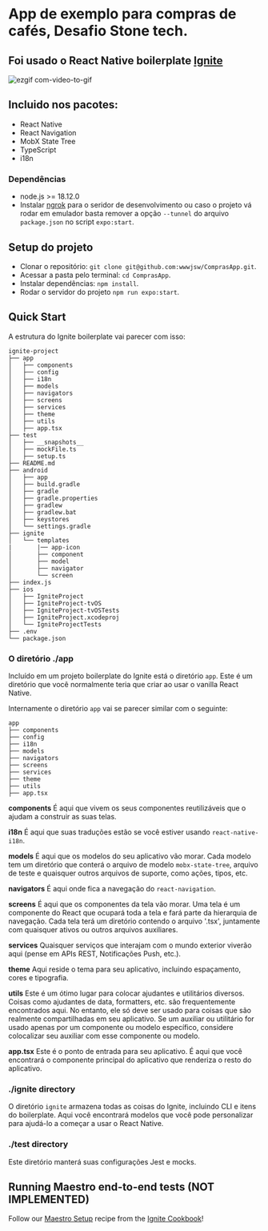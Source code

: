 # App de exemplo para compras de cafés, Desafio Stone tech.

## Foi usado o React Native boilerplate [Ignite](https://github.com/infinitered/ignite)

![ezgif com-video-to-gif](https://github.com/wwwjsw/ComprasApp/assets/10338666/d7167a50-fa3b-4474-bb1f-88336be262fd)

## Incluido nos pacotes:

- React Native
- React Navigation
- MobX State Tree
- TypeScript
- i18n

### Dependências
- node.js >= 18.12.0
- Instalar [ngrok](https://docs.expo.dev/more/expo-cli/#tunneling) para o seridor de desenvolvimento ou caso o projeto vá rodar em emulador basta remover a opção `--tunnel` do arquivo `package.json` no script `expo:start`.

## Setup do projeto
 - Clonar o repositório: `git clone git@github.com:wwwjsw/ComprasApp.git`.
 - Acessar a pasta pelo terminal: `cd ComprasApp`.
 - Instalar dependências: `npm install`.
 - Rodar o servidor do projeto `npm run expo:start`.

## Quick Start

A estrutura do Ignite boilerplate vai parecer com isso:

```
ignite-project
├── app
│   ├── components
│   ├── config
│   ├── i18n
│   ├── models
│   ├── navigators
│   ├── screens
│   ├── services
│   ├── theme
│   ├── utils
│   ├── app.tsx
├── test
│   ├── __snapshots__
│   ├── mockFile.ts
│   ├── setup.ts
├── README.md
├── android
│   ├── app
│   ├── build.gradle
│   ├── gradle
│   ├── gradle.properties
│   ├── gradlew
│   ├── gradlew.bat
│   ├── keystores
│   └── settings.gradle
├── ignite
│   └── templates
|       |── app-icon
│       ├── component
│       ├── model
│       ├── navigator
│       └── screen
├── index.js
├── ios
│   ├── IgniteProject
│   ├── IgniteProject-tvOS
│   ├── IgniteProject-tvOSTests
│   ├── IgniteProject.xcodeproj
│   └── IgniteProjectTests
├── .env
└── package.json

```

### O diretório ./app

Incluído em um projeto boilerplate do Ignite está o diretório `app`. Este é um diretório que você normalmente teria que criar ao usar o vanilla React Native.

Internamente o diretório `app` vai se parecer similar com o seguinte:

```
app
├── components
├── config
├── i18n
├── models
├── navigators
├── screens
├── services
├── theme
├── utils
├── app.tsx
```

**components**
É aqui que vivem os seus componentes reutilizáveis que o ajudam a construir as suas telas.

**i18n**
É aqui que suas traduções estão se você estiver usando `react-native-i18n`.

**models**
É aqui que os modelos do seu aplicativo vão morar. Cada modelo tem um diretório que conterá o arquivo de modelo `mobx-state-tree`, arquivo de teste e quaisquer outros arquivos de suporte, como ações, tipos, etc.

**navigators**
É aqui onde fica a navegação do `react-navigation`.

**screens**
É aqui que os componentes da tela vão morar. Uma tela é um componente do React que ocupará toda a tela e fará parte da hierarquia de navegação. Cada tela terá um diretório contendo o arquivo '.tsx', juntamente com quaisquer ativos ou outros arquivos auxiliares.


**services**
Quaisquer serviços que interajam com o mundo exterior viverão aqui (pense em APIs REST, Notificações Push, etc.).

**theme**
Aqui reside o tema para seu aplicativo, incluindo espaçamento, cores e tipografia.

**utils**
Este é um ótimo lugar para colocar ajudantes e utilitários diversos. Coisas como ajudantes de data, formatters, etc. são frequentemente encontrados aqui. No entanto, ele só deve ser usado para coisas que são realmente compartilhadas em seu aplicativo. Se um auxiliar ou utilitário for usado apenas por um componente ou modelo específico, considere colocalizar seu auxiliar com esse componente ou modelo.

**app.tsx** Este é o ponto de entrada para seu aplicativo. É aqui que você encontrará o componente principal do aplicativo que renderiza o resto do aplicativo.

### ./ignite directory
O diretório `ignite` armazena todas as coisas do Ignite, incluindo CLI e itens do boilerplate. Aqui você encontrará modelos que você pode personalizar para ajudá-lo a começar a usar o React Native.


### ./test directory
Este diretório manterá suas configurações Jest e mocks.

## Running Maestro end-to-end tests (NOT IMPLEMENTED)
Follow our [Maestro Setup](https://ignitecookbook.com/docs/recipes/MaestroSetup) recipe from the [Ignite Cookbook](https://ignitecookbook.com/)!


